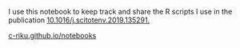 I use this notebook to keep track and share the R scripts I use in the publication [10.1016/j.scitotenv.2019.135291.](https://doi.org/10.1016/j.scitotenv.2019.135291)

[c-riku.github.io/notebooks](https://c-riku.github.io/datainbrief-2/)
